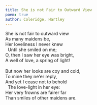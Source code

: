 ```yaml
---
title: She is not Fair to Outward View
poem: true
author: Coleridge, Hartley
---
```

She is not fair to outward view  
As many maidens be,  
Her loveliness I never knew  
&nbsp; Until she smiled on me;  
O, then I saw her eye was bright,  
A well of love, a spring of light!  
&nbsp;  
But now her looks are coy and cold,  
To mine they ne'er reply,  
And yet I cease not to behold  
&nbsp; The love-light in her eye:  
Her very frowns are fairer far  
Than smiles of other maidens are.

